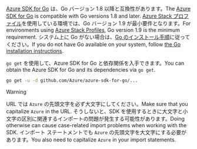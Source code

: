 <span data-ttu-id="1a2c2-101">[Azure SDK for Go](https://github.com/Azure/azure-sdk-for-go) は、Go バージョン 1.8 以降と互換性があります。</span><span class="sxs-lookup"><span data-stu-id="1a2c2-101">The [Azure SDK for Go](https://github.com/Azure/azure-sdk-for-go) is compatible with Go versions 1.8 and later.</span></span> <span data-ttu-id="1a2c2-102">[Azure Stack プロファイル](https://docs.microsoft.com/en-us/azure/azure-stack/azure-stack-version-profiles)を使用している環境では、Go バージョン 1.9 が最小要件となります。</span><span class="sxs-lookup"><span data-stu-id="1a2c2-102">For environments using [Azure Stack Profiles](https://docs.microsoft.com/en-us/azure/azure-stack/azure-stack-version-profiles), Go version 1.9 is the minimum requirement.</span></span>
<span data-ttu-id="1a2c2-103">システム上に Go がない場合は、[Go のインストール手順](https://golang.org/doc/install)に従ってください。</span><span class="sxs-lookup"><span data-stu-id="1a2c2-103">If you do not have Go available on your system, follow [the Go installation instructions](https://golang.org/doc/install).</span></span>

<span data-ttu-id="1a2c2-104">`go get` を使用して、Azure SDK for Go と依存関係を入手できます。</span><span class="sxs-lookup"><span data-stu-id="1a2c2-104">You can obtain the Azure SDK for Go and its dependencies via `go get`.</span></span>

```bash
go get -u -d github.com/Azure/azure-sdk-for-go/...
```

> [!WARNING]
> <span data-ttu-id="1a2c2-105">URL では `Azure` の先頭文字を必ず大文字にしてください。</span><span class="sxs-lookup"><span data-stu-id="1a2c2-105">Make sure that you capitalize `Azure` in the URL.</span></span> <span data-ttu-id="1a2c2-106">そうしないと、SDK を使用するときに大文字と小文字の区別に関連するインポートの問題が発生する可能性があります。</span><span class="sxs-lookup"><span data-stu-id="1a2c2-106">Doing otherwise can cause case-related import problems when working with the SDK.</span></span> <span data-ttu-id="1a2c2-107">インポート ステートメントでも `Azure` の先頭文字を大文字にする必要があります。</span><span class="sxs-lookup"><span data-stu-id="1a2c2-107">You also need to capitalize `Azure` in your import statements.</span></span>

